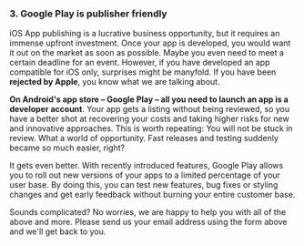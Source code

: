 ### 3. Google Play is publisher friendly

iOS App publishing is a lucrative business opportunity, but it requires an immense upfront investment. Once your app is developed, you would want it out on the market as soon as possible. Maybe you even need to meet a certain deadline for an event. However, if you have developed an app compatible for iOS only, surprises might be manyfold. If you have been **rejected by Apple**, you know what we are talking about.

**On Android's app store – Google Play – all you need to launch an app is a developer account**. Your app gets a listing without being reviewed, so you have a better shot at recovering your costs and taking higher risks for new and innovative approaches. This is worth repeating: You will not be stuck in review. What a world of opportunity. Fast releases and testing suddenly became so much easier, right?

It gets even better. With recently introduced features, Google Play allows you to roll out new versions of your apps to a limited percentage of your user base. By doing this, you can test new features, bug fixes or styling changes and get early feedback without burning your entire customer base.

Sounds complicated? No worries, we are happy to help you with all of the above and more. Please send us your email address using the form above and we'll get back to you.
